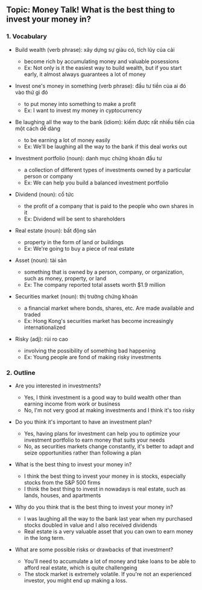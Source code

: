 ## Topic: Money Talk! What is the best thing to invest your money in?

### 1. Vocabulary
- Build wealth (verb phrase): xây dựng sự giàu có, tích lũy của cải
  + become rich by accumulating money and valuable posessions
  + Ex: Not only is it the easiest way to build wealth, but if you start early, it almost always guarantees a lot of money 

- Invest one's money in something (verb phrase): đầu tư tiền của ai đó vào thứ gì đó
  + to put money into something to make a profit
  + Ex: I want to invest my money in cyptocurrency

- Be laughing all the way to the bank (idiom): kiếm được rất nhiều tiền của một cách dễ dàng
  + to be earning a lot of money easily
  + Ex: We'll be laughing all the way to the bank if this deal works out

- Investment portfolio (noun): danh mục chứng khoán đầu tư
  + a collection of different types of investments owned by a particular person or company
  + Ex: We can help you build a balanced investment portfolio

- Dividend (noun): cổ tức
  + the profit of a company that is paid to the people who own shares in it
  + Ex: Dividend will be sent to shareholders

- Real estate (noun): bất động sản
  + property in the form of land or buildings
  + Ex: We're going to buy a piece of real estate

- Asset (noun): tài sản
  + something that is owned by a person, company, or organization, such as money, property, or land
  + Ex: The company reported total assets worth $1.9 million

- Securities market (noun): thị trường chứng khoán
  + a financial market where bonds, shares, etc. Are made available and traded
  + Ex: Hong Kong's securities market has become increasingly internationalized

- Risky (adj): rủi ro cao
  + involving the possibility of something bad happening
  + Ex: Young people are fond of making risky investments

### 2. Outline
- Are you interested in investments?
  + Yes, I think investment is a good way to build wealth other than earning income from work or business
  + No, I'm not very good at making investments and I think it's too risky

- Do you think it's important to have an investment plan?
  + Yes, having plans for investment can help you to optimize your investment portfolio to earn money that suits your needs
  + No, as securities markets change constantly, it's better to adapt and seize opportunities rather than following a plan

- What is the best thing to invest your money in?
  + I think the best thing to invest your money in is stocks, especially stocks from the S&P 500 firms
  + I think the best thing to invest in nowadays is real estate, such as lands, houses, and apartments

- Why do you think that is the best thing to invest your money in?
  + I was laughing all the way to the bank last year when my purchased stocks doubled in value and I also received dividends
  + Real estate is a very valuable asset that you can own to earn money in the long term.

- What are some possible risks or drawbacks of that investment?
  + You'll need to accumulate a lot of money and take loans to be able to afford real estate, which is quite challengeing
  + The stock market is extremely volatile. If you're not an experienced investor, you might end up making a loss.